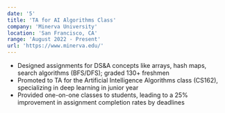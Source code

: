 ```yaml
---
date: '5'
title: 'TA for AI Algorithms Class'
company: 'Minerva University'
location: 'San Francisco, CA'
range: 'August 2022 - Present'
url: 'https://www.minerva.edu/'
---
```


- Designed assignments for DS&A concepts like arrays, hash maps, search algorithms (BFS/DFS); graded 130+ freshmen
- Promoted to TA for the Artificial Intelligence Algorithms class (CS162), specializing in deep learning in junior year
- Provided one-on-one classes to students, leading to a 25% improvement in assignment completion rates by deadlines
